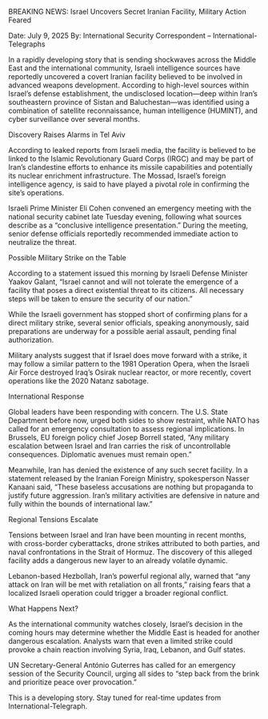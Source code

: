 BREAKING NEWS: Israel Uncovers Secret Iranian Facility, Military Action Feared

Date: July 9, 2025
By: International Security Correspondent – International-Telegraphs

In a rapidly developing story that is sending shockwaves across the Middle East and the international community, Israeli intelligence sources have reportedly uncovered a covert Iranian facility believed to be involved in advanced weapons development. According to high-level sources within Israel’s defense establishment, the undisclosed location—deep within Iran’s southeastern province of Sistan and Baluchestan—was identified using a combination of satellite reconnaissance, human intelligence (HUMINT), and cyber surveillance over several months.

Discovery Raises Alarms in Tel Aviv

According to leaked reports from Israeli media, the facility is believed to be linked to the Islamic Revolutionary Guard Corps (IRGC) and may be part of Iran’s clandestine efforts to enhance its missile capabilities and potentially its nuclear enrichment infrastructure. The Mossad, Israel’s foreign intelligence agency, is said to have played a pivotal role in confirming the site’s operations.

Israeli Prime Minister Eli Cohen convened an emergency meeting with the national security cabinet late Tuesday evening, following what sources describe as a “conclusive intelligence presentation.” During the meeting, senior defense officials reportedly recommended immediate action to neutralize the threat.

Possible Military Strike on the Table

According to a statement issued this morning by Israeli Defense Minister Yaakov Galant, “Israel cannot and will not tolerate the emergence of a facility that poses a direct existential threat to its citizens. All necessary steps will be taken to ensure the security of our nation.”

While the Israeli government has stopped short of confirming plans for a direct military strike, several senior officials, speaking anonymously, said preparations are underway for a possible aerial assault, pending final authorization.

Military analysts suggest that if Israel does move forward with a strike, it may follow a similar pattern to the 1981 Operation Opera, when the Israeli Air Force destroyed Iraq’s Osirak nuclear reactor, or more recently, covert operations like the 2020 Natanz sabotage.

International Response

Global leaders have been responding with concern. The U.S. State Department before now, urged both sides to show restraint, while NATO has called for an emergency consultation to assess regional implications. In Brussels, EU foreign policy chief Josep Borrell stated, “Any military escalation between Israel and Iran carries the risk of uncontrollable consequences. Diplomatic avenues must remain open.”

Meanwhile, Iran has denied the existence of any such secret facility. In a statement released by the Iranian Foreign Ministry, spokesperson Nasser Kanaani said, “These baseless accusations are nothing but propaganda to justify future aggression. Iran’s military activities are defensive in nature and fully within the bounds of international law.”

Regional Tensions Escalate

Tensions between Israel and Iran have been mounting in recent months, with cross-border cyberattacks, drone strikes attributed to both parties, and naval confrontations in the Strait of Hormuz. The discovery of this alleged facility adds a dangerous new layer to an already volatile dynamic.

Lebanon-based Hezbollah, Iran’s powerful regional ally, warned that “any attack on Iran will be met with retaliation on all fronts,” raising fears that a localized Israeli operation could trigger a broader regional conflict.

What Happens Next?

As the international community watches closely, Israel’s decision in the coming hours may determine whether the Middle East is headed for another dangerous escalation. Analysts warn that even a limited strike could provoke a chain reaction involving Syria, Iraq, Lebanon, and Gulf states.

UN Secretary-General António Guterres has called for an emergency session of the Security Council, urging all sides to “step back from the brink and prioritize peace over provocation.”

This is a developing story. Stay tuned for real-time updates from International-Telegraph.
